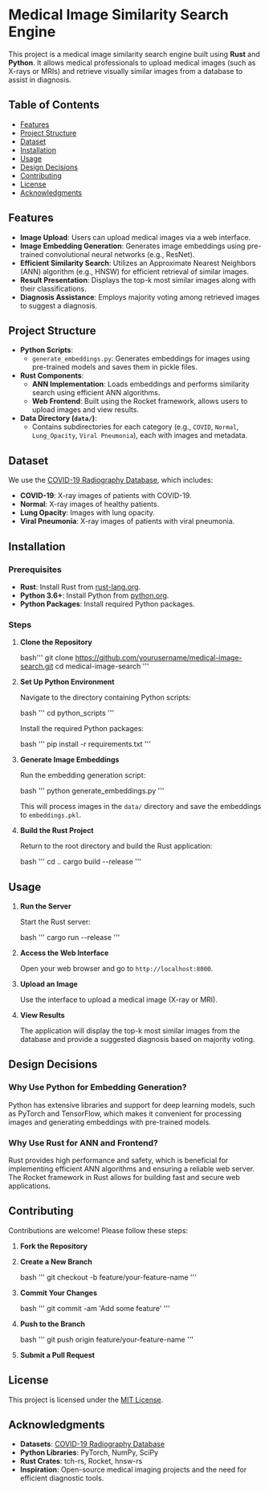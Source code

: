 # Medical Image Similarity Search Engine

This project is a medical image similarity search engine built using **Rust** and **Python**. It allows medical professionals to upload medical images (such as X-rays or MRIs) and retrieve visually similar images from a database to assist in diagnosis.

## Table of Contents

- [Features](#features)
- [Project Structure](#project-structure)
- [Dataset](#dataset)
- [Installation](#installation)
- [Usage](#usage)
- [Design Decisions](#design-decisions)
- [Contributing](#contributing)
- [License](#license)
- [Acknowledgments](#acknowledgments)

## Features

- **Image Upload**: Users can upload medical images via a web interface.
- **Image Embedding Generation**: Generates image embeddings using pre-trained convolutional neural networks (e.g., ResNet).
- **Efficient Similarity Search**: Utilizes an Approximate Nearest Neighbors (ANN) algorithm (e.g., HNSW) for efficient retrieval of similar images.
- **Result Presentation**: Displays the top-k most similar images along with their classifications.
- **Diagnosis Assistance**: Employs majority voting among retrieved images to suggest a diagnosis.

## Project Structure

- **Python Scripts**:
  - `generate_embeddings.py`: Generates embeddings for images using pre-trained models and saves them in pickle files.
- **Rust Components**:
  - **ANN Implementation**: Loads embeddings and performs similarity search using efficient ANN algorithms.
  - **Web Frontend**: Built using the Rocket framework, allows users to upload images and view results.
- **Data Directory (`data/`)**:
  - Contains subdirectories for each category (e.g., `COVID`, `Normal`, `Lung_Opacity`, `Viral Pneumonia`), each with images and metadata.

## Dataset

We use the [COVID-19 Radiography Database](https://www.kaggle.com/datasets/tawsifurrahman/covid19-radiography-database/data), which includes:

- **COVID-19**: X-ray images of patients with COVID-19.
- **Normal**: X-ray images of healthy patients.
- **Lung Opacity**: Images with lung opacity.
- **Viral Pneumonia**: X-ray images of patients with viral pneumonia.

## Installation

### Prerequisites

- **Rust**: Install Rust from [rust-lang.org](https://www.rust-lang.org/tools/install).
- **Python 3.6+**: Install Python from [python.org](https://www.python.org/downloads/).
- **Python Packages**: Install required Python packages.

### Steps

1. **Clone the Repository**

   
   bash'''
   git clone https://github.com/yourusername/medical-image-search.git
   cd medical-image-search
   '''
   
2. **Set Up Python Environment**

   Navigate to the directory containing Python scripts:

   bash
   '''
   cd python_scripts
   '''

   Install the required Python packages:

   bash
   '''
   pip install -r requirements.txt
   '''

3. **Generate Image Embeddings**

   Run the embedding generation script:

   bash
   '''
   python generate_embeddings.py
   '''

   This will process images in the `data/` directory and save the embeddings to `embeddings.pkl`.

4. **Build the Rust Project**

   Return to the root directory and build the Rust application:

   bash
   '''
   cd ..
   cargo build --release
   '''

## Usage

1. **Run the Server**

   Start the Rust server:

   bash
   '''
   cargo run --release
   '''

2. **Access the Web Interface**

   Open your web browser and go to `http://localhost:8000`.

3. **Upload an Image**

   Use the interface to upload a medical image (X-ray or MRI).

4. **View Results**

   The application will display the top-k most similar images from the database and provide a suggested diagnosis based on majority voting.

## Design Decisions

### Why Use Python for Embedding Generation?

Python has extensive libraries and support for deep learning models, such as PyTorch and TensorFlow, which makes it convenient for processing images and generating embeddings with pre-trained models.

### Why Use Rust for ANN and Frontend?

Rust provides high performance and safety, which is beneficial for implementing efficient ANN algorithms and ensuring a reliable web server. The Rocket framework in Rust allows for building fast and secure web applications.

## Contributing

Contributions are welcome! Please follow these steps:

1. **Fork the Repository**

2. **Create a New Branch**

   bash
   '''
   git checkout -b feature/your-feature-name
   '''

3. **Commit Your Changes**

   bash
   '''
   git commit -am 'Add some feature'
   '''

4. **Push to the Branch**

   bash
   '''
   git push origin feature/your-feature-name
   '''

5. **Submit a Pull Request**

## License

This project is licensed under the [MIT License](LICENSE).

## Acknowledgments

- **Datasets**: [COVID-19 Radiography Database](https://www.kaggle.com/datasets/tawsifurrahman/covid19-radiography-database/data)
- **Python Libraries**: PyTorch, NumPy, SciPy
- **Rust Crates**: tch-rs, Rocket, hnsw-rs
- **Inspiration**: Open-source medical imaging projects and the need for efficient diagnostic tools.
